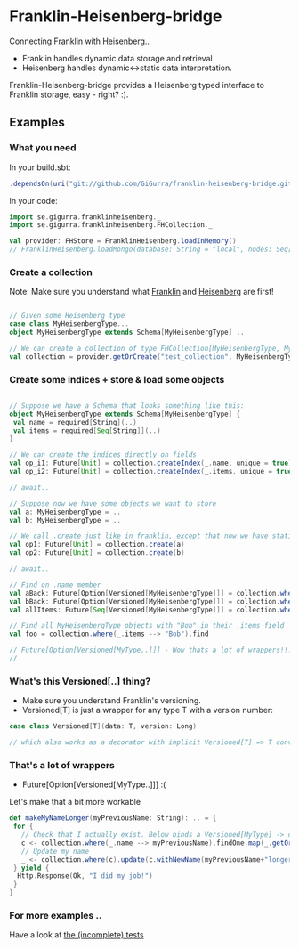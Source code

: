 # Franklin-Heisenberg-bridge
Connecting [Franklin](https://github.com/GiGurra/franklin) with [Heisenberg](https://github.com/GiGurra/heisenberg)..

* Franklin handles dynamic data storage and retrieval
* Heisenberg handles dynamic<->static data interpretation.

Franklin-Heisenberg-bridge provides a Heisenberg typed interface to Franklin storage, easy - right? :).

## Examples

### What you need

In your build.sbt:
```sbt
.dependsOn(uri("git://github.com/GiGurra/franklin-heisenberg-bridge.git#0.1.19"))
```
In your code:
```scala
import se.gigurra.franklinheisenberg._
import se.gigurra.franklinheisenberg.FHCollection._

val provider: FHStore = FranklinHeisenberg.loadInMemory()
// FranklinHeisenberg.loadMongo(database: String = "local", nodes: Seq[String] = Seq("127.0.0.1:27017"), codec: BsonCodec = DefaultBsonCodec)

```

### Create a collection

Note: Make sure you understand what [Franklin](https://github.com/GiGurra/franklin) and [Heisenberg](https://github.com/GiGurra/heisenberg) are first!

```scala

// Given some Heisenberg type
case class MyHeisenbergType... 
object MyHeisenbergType extends Schema[MyHeisenbergType] ..

// We can create a collection of type FHCollection[MyHeisenbergType, MyHeisenbergType.type]
val collection = provider.getOrCreate("test_collection", MyHeisenbergType)

```


### Create some indices + store & load some objects

```scala

// Suppose we have a Schema that looks something like this:
object MyHeisenbergType extends Schema[MyHeisenbergType] {
 val name = required[String](..)
 val items = required[Seq[String]](..)
}

// We can create the indices directly on fields
val op_i1: Future[Unit] = collection.createIndex(_.name, unique = true)
val op_i2: Future[Unit] = collection.createIndex(_.items, unique = true)

// await..

// Suppose now we have some objects we want to store
val a: MyHeisenbergType = ..
val b: MyHeisenbergType = ..

// We call .create just like in franklin, except that now we have static typing!
val op1: Future[Unit] = collection.create(a)
val op2: Future[Unit] = collection.create(b)

// await..

// Find on .name member
val aBack: Future[Option[Versioned[MyHeisenbergType]]] = collection.where(_.name --> a.name).findOne
val bBack: Future[Option[Versioned[MyHeisenbergType]]] = collection.where(b).findOne
val allItems: Future[Seq[Versioned[MyHeisenbergType]]] = collection.where().findAll

// Find all MyHeisenbergType objects with "Bob" in their .items field
val foo = collection.where(_.items --> "Bob").find

// Future[Option[Versioned[MyType..]]] - Wow thats a lot of wrappers!!!
// 

```

### What's this Versioned[..] thing?

* Make sure you understand Franklin's versioning.
* Versioned[T] is just a wrapper for any type T with a version number:

```scala
case class Versioned[T](data: T, version: Long)

// which also works as a decorator with implicit Versioned[T] => T conversion
```


### That's a lot of wrappers

* Future[Option[Versioned[MyType..]]]  :(

Let's make that a bit more workable

```scala
def makeMyNameLonger(myPreviousName: String): .. = {
 for {
   // Check that I actually exist. Below binds a Versioned[MyType] -> c
   c <- collection.where(_.name --> myPreviousName).findOne.map(_.getOrElse(..))
   // Update my name
   _ <- collection.where(c).update(c.withNewName(myPreviousName+"longer!"), expectVersion = c.version)
 } yield {
  Http.Response(Ok, "I did my job!")
 }
}

```


### For more examples ..

Have a look at [the (incomplete) tests](https://github.com/GiGurra/franklin-heisenberg-bridge/blob/master/src/test/scala/se/gigurra/franklinheisenberg/FHCollectionTest.scala)

